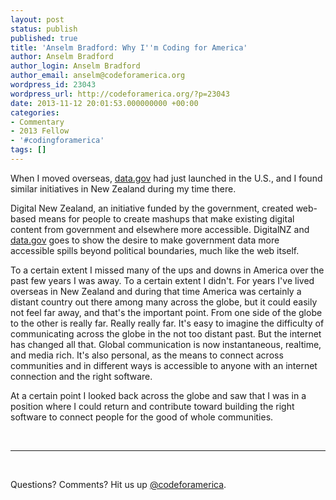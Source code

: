 ```yaml
---
layout: post
status: publish
published: true
title: 'Anselm Bradford: Why I''m Coding for America'
author: Anselm Bradford
author_login: Anselm Bradford
author_email: anselm@codeforamerica.org
wordpress_id: 23043
wordpress_url: http://codeforamerica.org/?p=23043
date: 2013-11-12 20:01:53.000000000 +00:00
categories:
- Commentary
- 2013 Fellow
- '#codingforamerica'
tags: []
---
```

<p dir="ltr">When I moved overseas, <a href="http://data.gov/">data.gov</a> had just launched in the U.S., and I found similar initiatives in New Zealand during my time there.</p>
<p dir="ltr">Digital New Zealand, an initiative funded by the government, created web-based means for people to create mashups that make existing digital content from government and elsewhere more accessible. DigitalNZ and <a href="http://data.gov/">data.gov</a> goes to show the desire to make government data more accessible spills beyond political boundaries, much like the web itself.</p>
To a certain extent I missed many of the ups and downs in America over the past few years I was away. To a certain extent I didn't. For years I've lived overseas in New Zealand and during that time America was certainly a distant country out there among many across the globe, but it could easily not feel far away, and that's the important point. From one side of the globe to the other is really far. Really really far. It's easy to imagine the difficulty of communicating across the globe in the not too distant past. But the internet has changed all that. Global communication is now instantaneous, realtime, and media rich. It's also personal, as the means to connect across communities and in different ways is accessible to anyone with an internet connection and the right software.

At a certain point I looked back across the globe and saw that I was in a position where I could return and contribute toward building the right software to connect people for the good of whole communities. <strong>
</strong>

&nbsp;
<hr/>
&nbsp;

Questions? Comments? Hit us up <a href="http://twitter.com/codeforamerica" target="_blank">@codeforamerica</a>.
